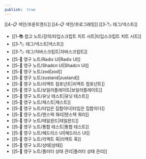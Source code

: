 ```yaml
---
publish:  true
---
```

[[4-📋 색인/프론트엔드]]
[[4-📋 색인/프로그래밍]]
[[3-🏷️ 태그/넥스트]]

- [[1-📚 참고 노트/강의/타입스크립트 치트 시트\|타입스크립트 치트 시트]]
- [[3-🏷️ 태그/넥스트\|넥스트]]
- [[3-🏷️ 태그/자바스크립트\|자바스크립트]]
- [[5-💎 영구 노트/Radix UI\|Radix UI]]
- [[5-💎 영구 노트/Shadcn UI\|Shadcn UI]]
- [[5-💎 영구 노트/zod\|zod]]
- [[5-💎 영구 노트/zustand\|zustand]]
- [[5-💎 영구 노트/리액트 컴포넌트\|리액트 컴포넌트]]
- [[5-💎 영구 노트/보일러플레이트\|보일러플레이트]]
- [[5-💎 영구 노트/유닛 테스트\|유닛 테스트]]
- [[5-💎 영구 노트/제스트\|제스트]]
- [[5-💎 영구 노트/타입은 집합이다\|타입은 집합이다]]
- [[5-💎 영구 노트/탠스택 쿼리\|탠스택 쿼리]]
- [[5-💎 영구 노트/테일윈드\|테일윈드]]
- [[5-💎 영구 노트/통합 테스트\|통합 테스트]]
- [[5-💎 영구 노트/헤드리스 UI\|헤드리스 UI]]
- [[5-💎 영구 노트/리액트 훅\|리액트 훅]]
- [[5-💎 영구 노트/상태\|상태]]
- [[5-💎 영구 노트/플러터 상태 관리\|플러터 상태 관리]]
